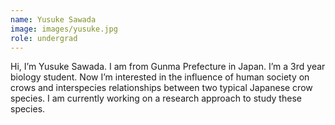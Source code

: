 ```yaml
---
name: Yusuke Sawada
image: images/yusuke.jpg
role: undergrad
---
```


Hi, I’m Yusuke Sawada. I am from Gunma Prefecture in Japan. I’m a 3rd year biology student. Now I’m interested in the influence of human society on crows and interspecies relationships between two typical Japanese crow species. I am currently working on a research approach to study these species.
